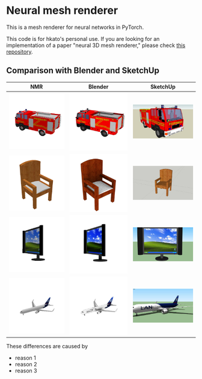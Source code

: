 # Neural mesh renderer

This is a mesh renderer for neural networks in PyTorch.

This code is for hkato's personal use. If you are looking for an implementation of a paper "neural 3D mesh renderer," please check [this repository](https://github.com/hiroharu-kato/neural_renderer).

## Comparison with Blender and SketchUp

| NMR | Blender | SketchUp |
|:---:|:---:|:---:|
|![](https://raw.githubusercontent.com/hiroharu-kato/nmr/master/data/example/1a6fca5e59b00eba250a73fdbcda6406_nmr.png)|![](https://raw.githubusercontent.com/hiroharu-kato/nmr/master/data/example/1a6fca5e59b00eba250a73fdbcda6406_blender.png)|![](https://raw.githubusercontent.com/hiroharu-kato/nmr/master/data/example/1a6fca5e59b00eba250a73fdbcda6406_sketchup.jpg)|
|![](https://raw.githubusercontent.com/hiroharu-kato/nmr/master/data/example/1a8bbf2994788e2743e99e0cae970928_nmr.png)|![](https://raw.githubusercontent.com/hiroharu-kato/nmr/master/data/example/1a8bbf2994788e2743e99e0cae970928_blender.png)|![](https://raw.githubusercontent.com/hiroharu-kato/nmr/master/data/example/1a8bbf2994788e2743e99e0cae970928_sketchup.jpg)|
|![](https://raw.githubusercontent.com/hiroharu-kato/nmr/master/data/example/1a9e1fb2a51ffd065b07a27512172330_nmr.png)|![](https://raw.githubusercontent.com/hiroharu-kato/nmr/master/data/example/1a9e1fb2a51ffd065b07a27512172330_blender.png)|![](https://raw.githubusercontent.com/hiroharu-kato/nmr/master/data/example/1a9e1fb2a51ffd065b07a27512172330_sketchup.jpg)|
|![](https://raw.githubusercontent.com/hiroharu-kato/nmr/master/data/example/1bdeb4aaa0aaea4b4f95630cc18536e0_nmr.png)|![](https://raw.githubusercontent.com/hiroharu-kato/nmr/master/data/example/1bdeb4aaa0aaea4b4f95630cc18536e0_blender.png)|![](https://raw.githubusercontent.com/hiroharu-kato/nmr/master/data/example/1bdeb4aaa0aaea4b4f95630cc18536e0_sketchup.jpg)|

These differences are caused by
- reason 1
- reason 2
- reason 3
